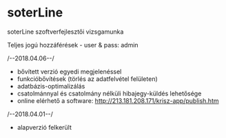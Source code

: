 # soterLine
soterLine szoftverfejlesztői vizsgamunka

Teljes jogú hozzáférések - user & pass: admin

/--2018.04.06--/
* bővített verzió egyedi megjelenéssel
* funkcióbővítések (törlés az adatfelvétel felületen)
* adatbázis-optimalizálás
* csatolmánnyal és csatolmány nélküli hibajegy-küldés lehetősége
* online elérhető a software: http://213.181.208.171/krisz-app/publish.htm

/--2018.04.01--/
* alapverzió felkerült
